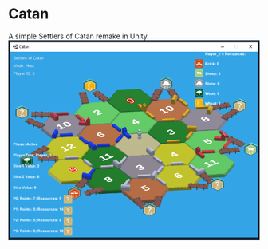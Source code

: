 # Catan
 A simple Settlers of Catan remake in Unity.
![](https://github.com/oshears/Settlers-of-Catan/blob/main/media/catan2.PNG?raw=true)

